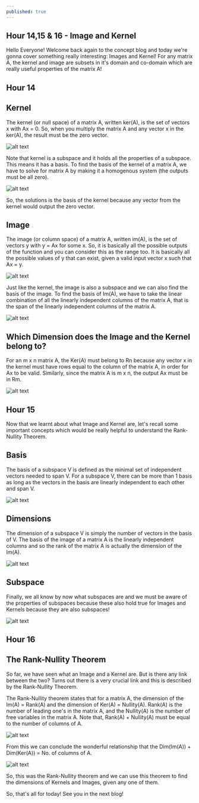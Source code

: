 ```yaml
---
published: true
---
```

## Hour 14,15 & 16 - Image and Kernel

Hello Everyone! Welcome back again to the concept blog and today we're gonna cover something really interesting: Images and Kernel! For any matrix A, the kernel and image are subsets in it's domain and co-domain which are really useful properties of the matrix A!

## Hour 14

## Kernel

The kernel (or null space) of a matrix A, written ker(A), is the set of vectors x with Ax = 0. So, when you multiply the matrix A and any vector x in the ker(A), the result must be the zero vector.

 ![alt text](https://github.com/nilu-24/nilu-24.github.io/blob/master/_posts/HOUR%2014&15-02.jpg?raw=true)
 
Note that kernel is a subspace and it holds all the properties of a subspace. This means it has a basis. To find the basis of the kernel of a matrix A, we have to solve for matrix A by making it a homogenous system (the outputs must be all zero).

 ![alt text](https://github.com/nilu-24/nilu-24.github.io/blob/master/_posts/HOUR%2014&15-03.jpg?raw=true)

So, the solutions is the basis of the kernel because any vector from the kernel would output the zero vector.

## Image

The image (or column space) of a matrix A, written im(A), is the set of vectors y with y = Ax for some x. So, it is basically all the possible outputs of the function and you can consider this as the range too. It is basically all the possible values of y that can exist, given a valid input vector x such that Ax = y.

 ![alt text](https://github.com/nilu-24/nilu-24.github.io/blob/master/_posts/HOUR%2014&15-04.jpg?raw=true)
 
 Just like the kernel, the image is also a subspace and we can also find the basis of the image. To find the basis of Im(A), we have to take the linear combination of all the linearly independent columns of the matrix A, that is the span of the linearly independent columns of the matrix A.
 
  ![alt text](https://github.com/nilu-24/nilu-24.github.io/blob/master/_posts/HOUR%2014&15-05.jpg?raw=true)
 
## Which Dimension does the Image and the Kernel belong to?

For an m x n matrix A, the Ker(A) must belong to Rn because any vector x in the kernel must have rows equal to the column of the matrix A, in order for Ax to be valid. Similarly, since the matrix A is m x n, the output Ax must be in Rm.

 ![alt text](https://github.com/nilu-24/nilu-24.github.io/blob/master/_posts/HOUR%2014&15-06.jpg?raw=true)
 
 ## Hour 15
 
 Now that we learnt about what Image and Kernel are, let's recall some important concepts which would be really helpful to understand the Rank-Nullity Theorem.
 
 ## Basis
 
 The basis of a subspace V is defined as the minimal set of independent vectors needed to span V.
 For a subspace V, there can be more than 1 basis as long as the vectors in the basis are linearly independent to each other and span V.
 
  ![alt text](https://github.com/nilu-24/nilu-24.github.io/blob/master/_posts/HOUR%2014&15-07.jpg?raw=true)
  
  ## Dimensions
  
The dimension of a subspace V is simply the number of vectors in the basis of V. The basis of the image of a matrix A is the linearly independent columns and so the rank of the matrix A is actually the dimension of the Im(A).

 ![alt text](https://github.com/nilu-24/nilu-24.github.io/blob/master/_posts/HOUR%2014&15-08.jpg?raw=true)
 
 ## Subspace
 
 Finally, we all know by now what subspaces are and we must be aware of the properties of subspaces because these also hold true for Images and Kernels because they are also subspaces!
 
  ![alt text](https://github.com/nilu-24/nilu-24.github.io/blob/master/_posts/HOUR%2014&15-09.jpg?raw=true)
  
## Hour 16

## The Rank-Nullity Theorem

So far, we have seen what an Image and a Kernel are. But is there any link between the two? Turns out there is a very crucial link and this is described by the Rank-Nullity Theorem.

The Rank-Nullity theorem states that for a matrix A, the dimension of the Im(A) = Rank(A) and the dimension of Ker(A) = Nullity(A). Rank(A) is the number of leading one's in the matrix A, and the Nullity(A) is the number of free variables in the matrix A. Note that, Rank(A) + Nullity(A) must be equal to the number of columns of A.

 ![alt text](https://github.com/nilu-24/nilu-24.github.io/blob/master/_posts/HOUR%2014&15-10.jpg?raw=true)

From this we can conclude the wonderful relationship that the Dim(Im(A)) + Dim(Ker(A)) = No. of columns of A. 

 ![alt text](https://github.com/nilu-24/nilu-24.github.io/blob/master/_posts/HOUR%2014&15-11.jpg?raw=true)
 
 So, this was the Rank-Nullity theorem and we can use this theorem to find the dimensions of Kernels and Images, given any one of them.
 
 So, that's all for today! See you in the next blog!
